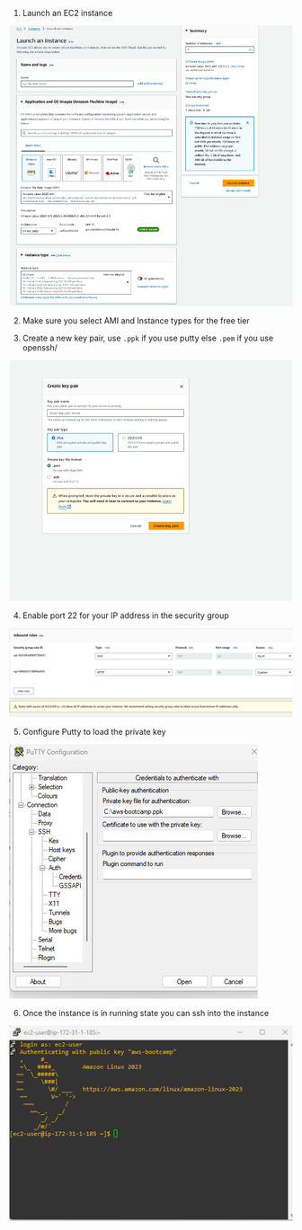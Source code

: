 1. Launch an EC2 instance

![alt text](image-9.png)


2. Make sure you select AMI and Instance types for the free tier


3. Create a new key pair, use `.ppk` if you use putty else `.pem` if you use openssh/

![alt text](image-10.png) 


4. Enable port 22 for your IP address in the security group

![alt text](image-11.png)


5. Configure Putty to load the private key

![alt text](image-12.png)


6. Once the instance is in running state you can ssh into the instance

![alt text](image-13.png)
